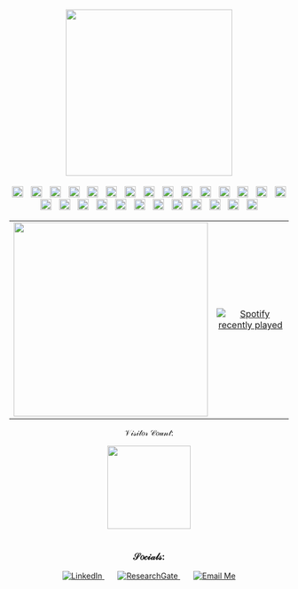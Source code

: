 <h1 align="center">
<img src="https://i.imgur.com/bjrf4hD.gif" width="300"/> <! -- (https://www.textstudio.com/) -->
</h1>
<! --
<img src="https://user-images.githubusercontent.com/92298737/202761270-5febc8a0-f381-45d1-9319-5cbebe856406.gif" width="30"/>

<div align="center">
  <img src="https://cdn.jsdelivr.net/gh/devicons/devicon/icons/python/python-original.svg" height="20" alt="python logo"  />
  <img width="6" />
  <img src="https://cdn.jsdelivr.net/gh/devicons/devicon/icons/mysql/mysql-original.svg" height="20" alt="mysql logo"  />
  <img width="6" />
  <img src="https://cdn.jsdelivr.net/gh/devicons/devicon/icons/dot-net/dot-net-original.svg" height="20" alt="dot-net logo"  />
  <img width="6" />
  <img src="https://cdn.jsdelivr.net/gh/devicons/devicon/icons/nuget/nuget-original.svg" height="20" alt="nuget logo"  />
  <img width="6" />
  <img src="https://cdn.jsdelivr.net/gh/devicons/devicon/icons/php/php-original.svg" height="20" alt="php logo"  />
  <img width="6" />
  <img src="https://cdn.jsdelivr.net/gh/devicons/devicon/icons/docker/docker-original.svg" height="20" alt="docker logo"  />
  <img width="6" />
  <img src="https://cdn.jsdelivr.net/gh/devicons/devicon/icons/css3/css3-original.svg" height="20" alt="css3 logo"  />
  <img width="6" />
  <img src="https://cdn.jsdelivr.net/gh/devicons/devicon/icons/vuejs/vuejs-original.svg" height="20" alt="vuejs logo"  />
  <img width="6" />
  <img src="https://cdn.jsdelivr.net/gh/devicons/devicon/icons/vim/vim-original.svg" height="20" alt="vim logo"  />
  <img width="6" />
  <img src="https://cdn.jsdelivr.net/gh/devicons/devicon/icons/opencv/opencv-original.svg" height="20" alt="opencv logo"  />
  <img width="6" />
  <img src="https://cdn.jsdelivr.net/gh/devicons/devicon/icons/nodejs/nodejs-original.svg" height="20" alt="nodejs logo"  />
  <img width="6" />
  <img src="https://cdn.jsdelivr.net/gh/devicons/devicon/icons/tensorflow/tensorflow-original.svg" height="20" alt="tensorflow logo"  />
  <img width="6" />
  <img src="https://cdn.jsdelivr.net/gh/devicons/devicon/icons/moodle/moodle-original.svg" height="20" alt="moodle logo"  />
  <img width="6" />
  <img src="https://cdn.jsdelivr.net/gh/devicons/devicon/icons/jupyter/jupyter-original.svg" height="20" alt="jupyter logo"  />
  <img width="6" />
  <img src="https://cdn.jsdelivr.net/gh/devicons/devicon/icons/pytorch/pytorch-original.svg" height="20" alt="pytorch logo"  />
  <img width="6" />
  <img src="https://cdn.jsdelivr.net/gh/devicons/devicon/icons/ubuntu/ubuntu-plain.svg" height="20" alt="ubuntu logo"  />
  <img width="6" />
  <img src="https://cdn.jsdelivr.net/gh/devicons/devicon/icons/html5/html5-original.svg" height="20" alt="html5 logo"  />
  <img width="6" />
  <img src="https://cdn.jsdelivr.net/gh/devicons/devicon/icons/git/git-original.svg" height="20" alt="git logo"  />
  <img width="6" />
  <img src="https://cdn.jsdelivr.net/gh/devicons/devicon/icons/selenium/selenium-original.svg" height="20" alt="selenium logo"  />
  <img width="6" />
  <img src="https://cdn.jsdelivr.net/gh/devicons/devicon/icons/oracle/oracle-original.svg" height="20" alt="oracle logo"  />
  <img width="6" />
  <img src="https://cdn.jsdelivr.net/gh/devicons/devicon/icons/npm/npm-original-wordmark.svg" height="20" alt="npm logo"  />
  <img width="6" />
  <img src="https://cdn.jsdelivr.net/gh/devicons/devicon/icons/filezilla/filezilla-plain.svg" height="20" alt="filezilla logo"  />
  <img width="6" />
  <img src="https://cdn.jsdelivr.net/gh/devicons/devicon/icons/cplusplus/cplusplus-original.svg" height="20" alt="cplusplus logo"  />
  <img width="6" />
  <img src="https://cdn.jsdelivr.net/gh/devicons/devicon/icons/apache/apache-original.svg" height="20" alt="apache logo"  />
  <img width="6" />
  <img src="https://cdn.jsdelivr.net/gh/devicons/devicon/icons/googlecloud/googlecloud-original.svg" height="20" alt="googlecloud logo"  />
  <img width="6" />
  <img src="https://cdn.jsdelivr.net/gh/devicons/devicon/icons/cmake/cmake-original.svg" height="20" alt="cmake logo"  />
  <img width="6" />
  <img src="https://cdn.jsdelivr.net/gh/devicons/devicon/icons/bash/bash-original.svg" height="20" alt="bash logo"  />
  <img width="6" />
</div>

<table style="width:100%;" align="center">
  <tr>
    <td max-width:50px;">
      <img src="https://images.pexels.com/photos/2215380/pexels-photo-2215380.jpeg?auto=compress&cs=tinysrgb&w=1260&h=750&dpr=2" width="350" />
    </td>
    <td style="min-width:50%;"><div align="center">
  <a href="https://open.spotify.com/user/9hspvq2ng766opikfib5505qd">
    <img src="https://spotify-recently-played-readme.vercel.app/api?user=9hspvq2ng766opikfib5505qd&count=5" alt="Spotify recently played"  />
  </a>
</div></td>
  </tr>
</table>

<p align="center">
  𝒱𝒾𝓈𝒾𝓉𝑜𝓇 𝒞𝑜𝓊𝓃𝓉:
</p>
<div align="center" >
  <img src="https://profile-counter.glitch.me/Korent897/count.svg?" width="150" />
</div>

<br>

<h3 align ="center" >𝒮𝑜𝒸𝒾𝒶𝓁𝓈:</h3>
<p align="center">
  <a href="https://www.linkedin.com/in/majkorent/">
    <img src="https://img.shields.io/badge/LinkedIn-blue?style=flat-square&logo=linkedin&logoColor=white" alt="LinkedIn"/>
  </a>
  
  <img width="20" />
  
  <a href="https://www.researchgate.net/profile/Maj-Korent">
    <img src="https://img.shields.io/badge/ResearchGate-00ccbb?style=flat-square&logo=researchgate&logoColor=white" alt="ResearchGate"/>
  </a>

  <img width="20" />

<a href="mailto:maj.korent@sers.si">
  <img src="https://img.shields.io/badge/Email%20Me-0078D4?style=flat-square&logo=microsoftoutlook&logoColor=white" alt="Email Me">
</a>

  
  <!-- <a href="Just one moment please :)">
    <img src="https://img.shields.io/badge/Website-ff69b4?style=flat-square&logo=star&logoColor=white" alt="Website"/>
  </a> -->




